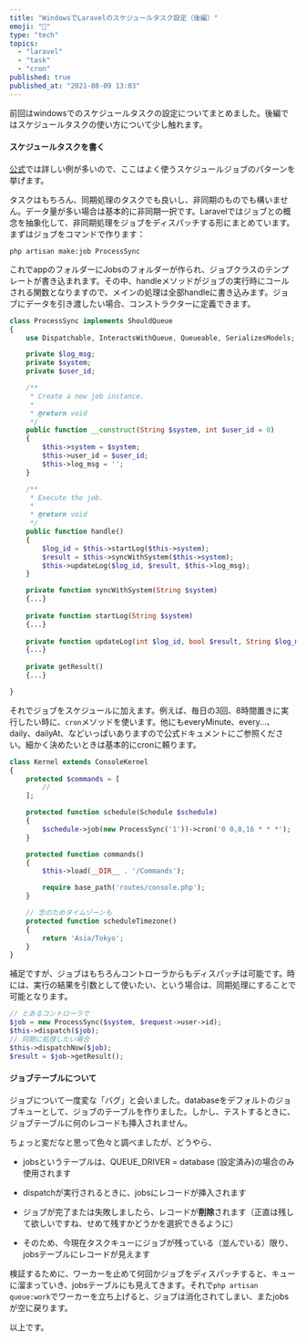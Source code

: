 ```yaml
---
title: "WindowsでLaravelのスケジュールタスク設定（後編）"
emoji: "📃"
type: "tech"
topics:
  - "laravel"
  - "task"
  - "cron"
published: true
published_at: "2021-08-09 13:03"
---
```


前回はwindowsでのスケジュールタスクの設定についてまとめました。後編ではスケジュールタスクの使い方について少し触れます。

#### スケジュールタスクを書く

[公式](https://readouble.com/laravel/8.x/ja/scheduling.html)では詳しい例が多いので、ここはよく使うスケジュールジョブのパターンを挙げます。

タスクはもちろん、同期処理のタスクでも良いし、非同期のものでも構いません。データ量が多い場合は基本的に非同期一択です。Laravelではジョブとの概念を抽象化して、非同期処理をジョブをディスパッチする形にまとめています。
まずはジョブをコマンドで作ります：
```shell
php artisan make:job ProcessSync
```
これでappのフォルダーにJobsのフォルダーが作られ、ジョブクラスのテンプレートが書き込まれます。その中、handleメソッドがジョブの実行時にコールされる関数となりますので、メインの処理は全部handleに書き込みます。ジョブにデータを引き渡したい場合、コンストラクターに定義できます。

```php
class ProcessSync implements ShouldQueue
{
    use Dispatchable, InteractsWithQueue, Queueable, SerializesModels;

    private $log_msg;
    private $system;
    private $user_id;

    /**
     * Create a new job instance.
     *
     * @return void
     */
    public function __construct(String $system, int $user_id = 0)
    {
        $this->system = $system;
        $this->user_id = $user_id;
        $this->log_msg = '';
    }

    /**
     * Execute the job.
     *
     * @return void
     */
    public function handle()
    {
        $log_id = $this->startLog($this->system);
        $result = $this->syncWithSystem($this->system);
        $this->updateLog($log_id, $result, $this->log_msg); 
    }

    private function syncWithSystem(String $system)
    {...}
    
    private function startLog(String $system)
    {...}
    
    private function updateLog(int $log_id, bool $result, String $log_msg)
    {...}
    
    private getResult() 
    {...}

}
```

それでジョブをスケジュールに加えます。例えば、毎日の3回、8時間置きに実行したい時に、`cron`メソッドを使います。他にもeveryMinute、every...、daily、dailyAt、などいっぱいありますので公式ドキュメントにご参照ください。細かく決めたいときは基本的にcronに頼ります。
```php
class Kernel extends ConsoleKernel
{
    protected $commands = [
        //
    ];

    protected function schedule(Schedule $schedule)
    {
        $schedule->job(new ProcessSync('1'))->cron('0 0,8,16 * * *');
    }

    protected function commands()
    {
        $this->load(__DIR__ . '/Commands');

        require base_path('routes/console.php');
    }

    // 念のためタイムゾーンも
    protected function scheduleTimezone()
    {
        return 'Asia/Tokyo';
    }
}
```

補足ですが、ジョブはもちろんコントローラからもディスパッチは可能です。時には、実行の結果を引数として使いたい、という場合は、同期処理にすることで可能となります。
```php
// とあるコントローラで
$job = new ProcessSync($system, $request->user->id);
$this->dispatch($job);
// 同期に処理したい場合
$this->dispatchNow($job);
$result = $job->getResult();
```

#### ジョブテーブルについて

ジョブについて一度変な「バグ」と会いました。databaseをデフォルトのジョブキューとして、ジョブのテーブルを作りました。しかし、テストするときに、ジョブテーブルに何のレコードも挿入されません。

ちょっと変だなと思って色々と調べましたが、どうやら、

- jobsというテーブルは、QUEUE_DRIVER = database (設定済み)の場合のみ使用されます

- dispatchが実行されるときに、jobsにレコードが挿入されます

- ジョブが完了または失敗しましたら、レコードが**削除**されます（正直は残して欲しいですね、せめて残すかどうかを選択できるように）

- そのため、今現在タスクキューにジョブが残っている（並んでいる）限り、jobsテーブルにレコードが見えます

検証するために、ワーカーを止めて何回かジョブをディスパッチすると、キューに溜まっていき、jobsテーブルにも見えてきます。それで`php artisan queue:work`でワーカーを立ち上げると、ジョブは消化されてしまい、またjobsが空に戻ります。

以上です。